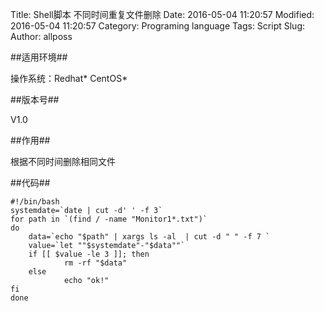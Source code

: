 Title: Shell脚本 不同时间重复文件删除
Date: 2016-05-04 11:20:57 
Modified: 2016-05-04 11:20:57 
Category: Programing language
Tags: Script
Slug: 
Author: allposs


##适用环境##

操作系统：Redhat\* CentOS\*

##版本号##
  
V1.0

##作用##

根据不同时间删除相同文件

##代码##

	#!/bin/bash
	systemdate=`date | cut -d' ' -f 3`
	for path in `(find / -name "Monitor1*.txt")`
	do
        data=`echo "$path" | xargs ls -al  | cut -d " " -f 7 `
        value=`let ""$systemdate"-"$data""`
        if [[ $value -le 3 ]]; then
                rm -rf "$data"
        else
                echo "ok!"
	fi
	done
